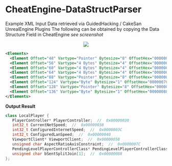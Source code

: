 # CheatEngine-DataStructParser

Example XML Input Data retrieved via GuidedHacking / CakeSan UnrealEngine Plugins
The following can be obtained by copying the Data Structure Field in CheatEngine *see screenshot*
<p align="center">
<img src="https://user-images.githubusercontent.com/80198020/204420777-587e0e0a-fccf-4411-ad94-11d61273159c.png">
</p>

```xml
<Elements>
  <Element Offset="48" Vartype="Pointer" Bytesize="8" OffsetHex="00000030" Description="PlayerController" DisplayMethod="unsigned integer"/>
  <Element Offset="56" Vartype="4 Bytes" Bytesize="4" OffsetHex="00000038" Description="CurrentNetSpeed" DisplayMethod="unsigned integer"/>
  <Element Offset="60" Vartype="4 Bytes" Bytesize="4" OffsetHex="0000003C" Description="ConfiguredInternetSpeed" DisplayMethod="unsigned integer"/>
  <Element Offset="64" Vartype="4 Bytes" Bytesize="4" OffsetHex="00000040" Description="ConfiguredLanSpeed" DisplayMethod="unsigned integer"/>
  <Element Offset="88" Vartype="Pointer" Bytesize="8" OffsetHex="00000058" Description="ViewportClient" DisplayMethod="unsigned integer"/>
  <Element Offset="124" Vartype="Byte" Bytesize="1" OffsetHex="0000007C" Description="AspectRatioAxisConstraint" DisplayMethod="unsigned integer"/>
  <Element Offset="128" Vartype="Pointer" Bytesize="8" OffsetHex="00000080" Description="PendingLevelPlayerControllerClass" DisplayMethod="unsigned integer"/>
  <Element Offset="136" Vartype="Byte" Bytesize="1" OffsetHex="00000088" Description="bSentSplitJoin[1]" DisplayMethod="unsigned integer"/>
</Elements>
```

**Output Result**
```c++
class LocalPlayer {
   PlayerController* PlayerController;  //  0x00000030
   int32_t CurrentNetSpeed;  //  0x00000038
   int32_t ConfiguredInternetSpeed;  //  0x0000003C
   int32_t ConfiguredLanSpeed;  //  0x00000040
   ViewportClient* ViewportClient;  //  0x00000058
   unsigned char AspectRatioAxisConstraint;  //  0x0000007C
   PendingLevelPlayerControllerClass* PendingLevelPlayerControllerClass;  //  0x00000080
   unsigned char bSentSplitJoin[1];  //  0x00000088
};
```
